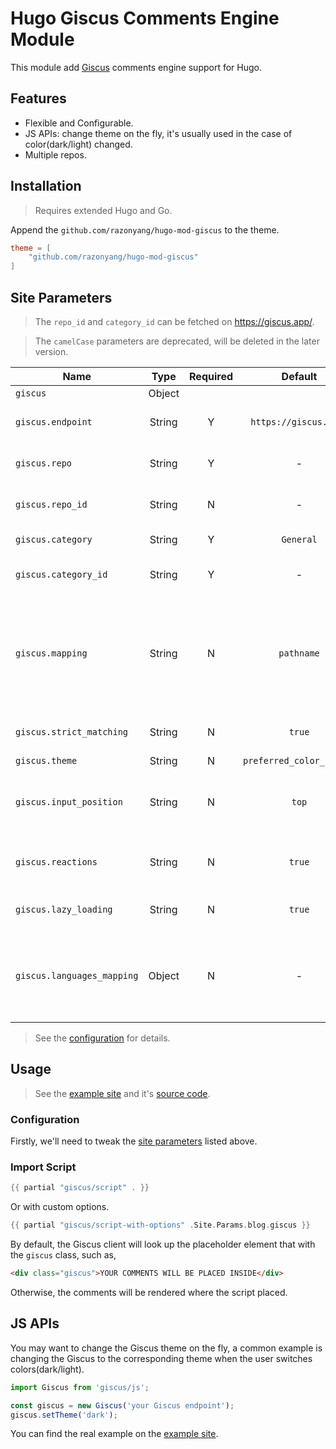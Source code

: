 # Hugo Giscus Comments Engine Module

This module add [Giscus](https://giscus.app/) comments engine support for Hugo.

## Features

- Flexible and Configurable.
- JS APIs: change theme on the fly, it's usually used in the case of color(dark/light) changed.
- Multiple repos.

## Installation

> Requires extended Hugo and Go.

Append the `github.com/razonyang/hugo-mod-giscus` to the theme.

```toml
theme = [
    "github.com/razonyang/hugo-mod-giscus"
]
```

## Site Parameters

> The `repo_id` and `category_id` can be fetched on https://giscus.app/.

> The `camelCase` parameters are deprecated, will be deleted in the later version.

| Name | Type | Required | Default | Description
|---|:-:|:-:|:-:|---
| `giscus` | Object | | |
| `giscus.endpoint` | String | Y | `https://giscus.app/` | The client script endpoint.
| `giscus.repo` | String | Y | - | The GitHub repository, `user/repo`.
| `giscus.repo_id` | String | N | - | The GitHub repository ID.
| `giscus.category` | String | Y | `General` | Discussion category.
| `giscus.category_id` | String | Y | - | Discussion category ID.
| `giscus.mapping` | String | N | `pathname` | The mapping between the embedding page and the embedded discussion.
| `giscus.strict_matching` | String | N | `true` | Use strict title matching.
| `giscus.theme` | String | N | `preferred_color_scheme` |
| `giscus.input_position` | String | N | `top` | The input position. Available options: `top` or `bottom`.
| `giscus.reactions` | String | N | `true` | Enable reactions for the main post.
| `giscus.lazy_loading` | String | N | `true` | Load the comments lazily.
| `giscus.languages_mapping` | Object | N | - | The languages mapping from site language to Giscus language.

> See the [configuration](config.yml) for details.

## Usage

> See the [example site](https://projects.razonyang.com/hugo-mod-giscus/) and it's [source code](exampleSite).

### Configuration

Firstly, we'll need to tweak the [site parameters](#site-parameters) listed above.

### Import Script

```go
{{ partial "giscus/script" . }}
```

Or with custom options.

```go
{{ partial "giscus/script-with-options" .Site.Params.blog.giscus }}
```

By default, the Giscus client will look up the placeholder element that with the `giscus` class, such as,

```html
<div class="giscus">YOUR COMMENTS WILL BE PLACED INSIDE</div>
```

Otherwise, the comments will be rendered where the script placed.

## JS APIs

You may want to change the Giscus theme on the fly, a common example is changing the Giscus to the corresponding theme when the user switches colors(dark/light).

```js
import Giscus from 'giscus/js';

const giscus = new Giscus('your Giscus endpoint');
giscus.setTheme('dark');
```

You can find the real example on the [example site](exampleSite).
